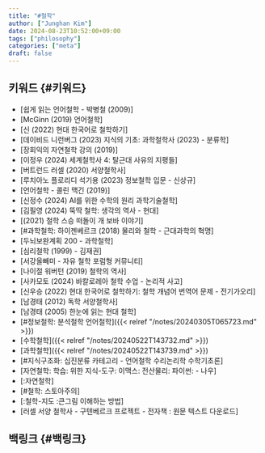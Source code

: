```yaml
---
title: "#철학"
author: ["Junghan Kim"]
date: 2024-08-23T10:52:00+09:00
tags: ["philosophy"]
categories: ["meta"]
draft: false
---
```


## 키워드 {#키워드}

-   [쉽게 읽는 언어철학 - 박병철 (2009)]
-   [McGinn (2019) 언어철학]
-   [신 (2022) 현대 한국어로 철학하기]
-   [데이비드 니런버그 (2023) 지식의 기초: 과학철학사 (2023) - 분류학]
-   [장회익의 자연철학 강의 (2019)]
-   [이정우 (2024) 세계철학사 4: 탈근대 사유의 지평들]
-   [버트런드 러셀 (2020) 서양철학사]
-   [루치아노 플로리디 석기용 (2023) 정보철학 입문 - 신상규]
-   [언어철학 - 콜린 맥긴 (2019)]
-   [신정수 (2024) AI를 위한 수학의 원리 과학기술철학]
-   [김필영 (2024) 뚝딱 철학: 생각의 역사 - 현대]
-   [(2021) 철학 스승 떠돌이 개 보바 이야기]
-   [#과학철학: 하이젠베르크 (2018) 물리와 철학 - 근대과학의 혁명]
-   [두뇌보완계획 200 - 과학철학]
-   [심리철학 (1999) - 김재권]
-   [서강올빼미 - 자유 철학 포럼형 커뮤니티]
-   [나이절 워버턴 (2019) 철학의 역사]
-   [사카모토 (2024) 바칼로레아 철학 수업 - 논리적 사고]
-   [신우승 (2022) 현대 한국어로 철학하기: 철학 개념어 번역어 문제 - 전기가오리]
-   [남경태 (2012) 독학 서양철학사]
-   [남경태 (2005) 한눈에 읽는 현대 철학]
-   [#정보철학: 분석철학 언어철학]({{< relref "/notes/20240305T065723.md" >}})
-   [수학철학]({{< relref "/notes/20240522T143732.md" >}})
-   [과학철학]({{< relref "/notes/20240522T143739.md" >}})
-   [#지식구조화: 십진분류 카테고리 - 언어철학 수리논리학 수학기초론]
-   [자연철학: 학습: 위한 지식-도구: 이맥스: 전산물리: 파이썬: - 나우]
-   [:자연철학]
-   [#철학: 스토아주의]
-   [:철학-지도 :큰그림 이해하는 방법]
-   [러셀 서양 철학사 - 구텐베르크 프로젝트 - 전자책 : 원문 텍스트 다운로드]


## 백링크 {#백링크}
